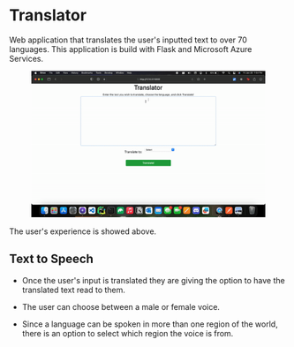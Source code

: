 # Translator

Web application that translates the user's inputted text to over 70 languages. This application is build with Flask and Microsoft Azure Services.

<figure style="text-align: center">
    <img src="static/images/Translator.gif" alt="GIF" width="600">
</figure>

The user's experience is showed above.

## Text to Speech

- Once the user's input is translated they are giving the option to have the translated text read to them. 

- The user can choose between a male or female voice. 

- Since a language can be spoken in more than one region of the world, there is an option to select which region the voice is from.
